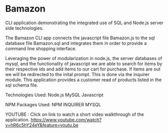 # Bamazon
CLI application demonstrating the integrated use of SQL and Node.js server side technologies.

The Bamazon CLI app connects the javascript file Bamazon.js to the sql database file Bamazon.sql and integrates them in order to provide a command line shopping interface.

Leveraging the power of modularization in node.js, the server databases of mysql, and the functionality of javascript we are able to search for items by their respective ids and add items to our cart for purchase. If items are out we will be redirected to the inital prompt. 
This is done via the inquirer module. 
This application provides a customer read of products listed in the sql schema file.

Technologies Used: 
Node.js 
MySQL
Javascript

NPM Packages Used:
NPM
INQUIRER
MYSQL

YOUTUBE :
Click on link to watch a short video walkthrough of the application. 
https://www.youtube.com/watch?v=hR6c5hY24eY&feature=youtu.be